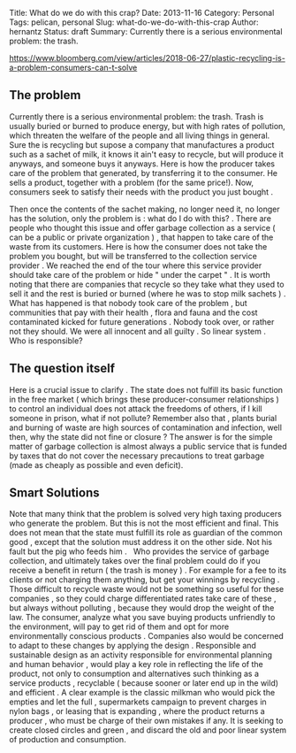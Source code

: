 Title: What do we do with this crap?
Date: 2013-11-16
Category: Personal
Tags: pelican, personal
Slug: what-do-we-do-with-this-crap
Author: hernantz 
Status: draft
Summary: Currently there is a serious environmental problem: the trash.

https://www.bloomberg.com/view/articles/2018-06-27/plastic-recycling-is-a-problem-consumers-can-t-solve

## The problem

Currently there is a serious environmental problem: the trash. 
Trash is usually buried or burned to produce energy, but with high rates of pollution, 
which threaten the welfare of the people and all living things in general.
Sure the is recycling but supose a company that manufactures a product such as a sachet of milk, 
it knows it ain't easy to recycle, but will produce it anyways, and someone buys it anyways.
Here is how the producer takes care of the problem that generated, by transferring it to the consumer. 
He sells a product, together with a problem (for the same price!).
Now, consumers seek to satisfy their needs with the product you just bought . 


Then once the contents of the sachet making, no longer need it, no longer has the solution, only the problem is : what do I do with this? . There are people who thought this issue and offer garbage collection as a service ( can be a public or private organization ) , that happen to take care of the waste from its customers. Here is how the consumer does not take the problem you bought, but will be transferred to the collection service provider .
We reached the end of the tour where this service provider should take care of the problem or hide " under the carpet " . 
It is worth noting that there are companies that recycle so they take what they used to sell it and the rest is buried or burned (where he was to stop milk sachets ) . What has happened is that nobody took care of the problem , but communities that pay with their health , flora and fauna and the cost contaminated kicked for future generations . Nobody took over, or rather not they should. We were all innocent and all guilty . So linear system .
 
Who is responsible?
 
## The question itself

Here is a crucial issue to clarify . The state does not fulfill its basic function 
in the free market ( which brings these producer-consumer relationships ) to control an 
individual does not attack the freedoms of others, if I kill someone in prison, what if not pollute? 
Remember also that , plants burial and burning of waste are high sources of contamination and infection, 
well then, why the state did not fine or closure ? The answer is for the simple matter 
of garbage collection is almost always a public service that is funded by taxes that do not cover 
the necessary precautions to treat garbage (made as cheaply as possible and even deficit).


## Smart Solutions

Note that many think that the problem is solved very high taxing producers who generate the problem. But this is not the most efficient and final.
This does not mean that the state must fulfill its role as guardian of the common good , except that the solution must address it on the other side.
Not his fault but the pig who feeds him .
 
Who provides the service of garbage collection, and ultimately takes over the final problem could do if you receive a benefit in return ( the trash is money ) . For example for a fee to its clients or not charging them anything, but get your winnings by recycling . Those difficult to recycle waste would not be something so useful for these companies , so they could charge differentiated rates take care of these , but always without polluting , because they would drop the weight of the law.
The consumer, analyze what you save buying products unfriendly to the environment, will pay to get rid of them and opt for more environmentally conscious products .
Companies also would be concerned to adapt to these changes by applying the design . Responsible and sustainable design as an activity responsible for environmental planning and human behavior , would play a key role in reflecting the life of the product, not only to consumption and alternatives such thinking as a service products , recyclable ( because sooner or later end up in the wild) and efficient . A clear example is the classic milkman who would pick the empties and let the full , supermarkets campaign to prevent charges in nylon bags , or leasing that is expanding , where the product returns a producer , who must be charge of their own mistakes if any.
It is seeking to create closed circles and green , and discard the old and poor linear system of production and consumption.
